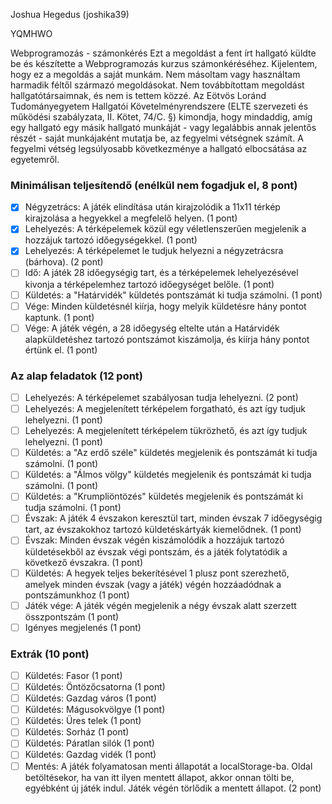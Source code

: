 Joshua Hegedus (joshika39)

YQMHWO

Webprogramozás - számonkérés
Ezt a megoldást a fent írt hallgató küldte be és készítette a Webprogramozás kurzus számonkéréséhez.
Kijelentem, hogy ez a megoldás a saját munkám. Nem másoltam vagy használtam harmadik féltől
származó megoldásokat. Nem továbbítottam megoldást hallgatótársaimnak, és nem is tettem közzé.
Az Eötvös Loránd Tudományegyetem Hallgatói Követelményrendszere
(ELTE szervezeti és működési szabályzata, II. Kötet, 74/C. §) kimondja, hogy mindaddig,
amíg egy hallgató egy másik hallgató munkáját - vagy legalábbis annak jelentős részét -
saját munkájaként mutatja be, az fegyelmi vétségnek számít.
A fegyelmi vétség legsúlyosabb következménye a hallgató elbocsátása az egyetemről.

### Minimálisan teljesítendő (enélkül nem fogadjuk el, 8 pont)
- [x] Négyzetrács: A játék elindítása után kirajzolódik a 11x11 térkép kirajzolása a hegyekkel a megfelelő helyen. (1 pont)
- [x] Lehelyezés: A térképelemek közül egy véletlenszerűen megjelenik a hozzájuk tartozó időegységekkel. (1 pont)
- [x] Lehelyezés: A térképelemet le tudjuk helyezni a négyzetrácsra (bárhova). (2 pont)
- [ ] Idő: A játék 28 időegységig tart, és a térképelemek lehelyezésével kivonja a térképelemhez tartozó időegységet belőle. (1 pont)
- [ ] Küldetés: a "Határvidék" küldetés pontszámát ki tudja számolni. (1 pont)
- [ ] Vége: Minden küldetésnél kiírja, hogy melyik küldetésre hány pontot kaptunk. (1 pont)
- [ ] Vége: A játék végén, a 28 időegység eltelte után a Határvidék alapküldetéshez tartozó pontszámot kiszámolja, és kiírja hány pontot értünk el. (1 pont)

### Az alap feladatok (12 pont)
- [ ] Lehelyezés: A térképelemet szabályosan tudja lehelyezni. (2 pont)
- [ ] Lehelyezés: A megjelenített térképelem forgatható, és azt így tudjuk lehelyezni. (1 pont)
- [ ] Lehelyezés: A megjelenített térképelem tükrözhető, és azt így tudjuk lehelyezni. (1 pont)
- [ ] Küldetés: a "Az erdő széle" küldetés megjelenik és pontszámát ki tudja számolni. (1 pont)
- [ ] Küldetés: a "Álmos völgy" küldetés megjelenik és pontszámát ki tudja számolni. (1 pont)
- [ ] Küldetés: a "Krumpliöntözés" küldetés megjelenik és pontszámát ki tudja számolni. (1 pont)
- [ ] Évszak: A játék 4 évszakon keresztül tart, minden évszak 7 időegységig tart, az évszakokhoz tartozó küldetéskártyák kiemelődnek. (1 pont)
- [ ] Évszak: Minden évszak végén kiszámolódik a hozzájuk tartozó küldetésekből az évszak végi pontszám, és a játék folytatódik a következő évszakra. (1 pont)
- [ ] Küldetés: A hegyek teljes bekerítésével 1 plusz pont szerezhető, amelyek minden évszak (vagy a játék) végén hozzáadódnak a pontszámunkhoz (1 pont)
- [ ] Játék vége: A játék végén megjelenik a négy évszak alatt szerzett összpontszám (1 pont)
- [ ] Igényes megjelenés (1 pont)

### Extrák (10 pont)
- [ ] Küldetés: Fasor (1 pont)
- [ ] Küldetés: Öntözőcsatorna (1 pont)
- [ ] Küldetés: Gazdag város (1 pont)
- [ ] Küldetés: Mágusokvölgye (1 pont)
- [ ] Küldetés: Üres telek (1 pont)
- [ ] Küldetés: Sorház (1 pont)
- [ ] Küldetés: Páratlan silók (1 pont)
- [ ] Küldetés: Gazdag vidék (1 pont)
- [ ] Mentés: A játék folyamatosan menti állapotát a localStorage-ba. Oldal betöltésekor, ha van itt ilyen mentett állapot, akkor onnan tölti be, egyébként új játék indul. Játék végén törlődik a mentett állapot. (2 pont)